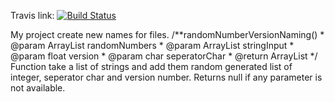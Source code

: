 Travis link:
[![Build Status](https://app.travis-ci.com/eayildiz/CICLMavenDemoProject.svg?token=6ixPzyrDSbSs6K5Sq72q&branch=master)](https://app.travis-ci.com/eayildiz/CICLMavenDemoProject)

My project create new names for files.
    /**randomNumberVersionNaming()
     * @param ArrayList<Integer>	randomNumbers
     * @param ArrayList<String>		stringInput
     * @param float					version
     * @param char					seperatorChar
     * @return ArrayList<String>
     */
	Function take a list of strings and add them random generated list of integer, seperator char and version number.
	Returns null if any parameter is not available.